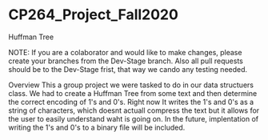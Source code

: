 # CP264_Project_Fall2020
Huffman Tree

NOTE: 
If you are a colaborator and would like to make changes, please create your branches from the Dev-Stage branch.
Also all pull requests should be to the Dev-Stage frist, that way we cando any testing needed.

Overview
  This a group project we were tasked to do in our data structuers class. We had to create a Huffman Tree from some text
  and then determine the correct encoding of 1's and 0's. Right now It writes the 1's and 0's as a string of characters, 
  which doesnt actuall compress the text but it allows for the user to easily understand waht is going on. In the future, 
  implentation of writing the 1's and 0's to a binary file will be included. 
  


